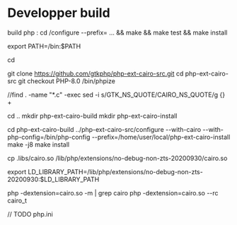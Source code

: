 # Developper build

build php :
cd <php-build>
<php-src>/configure --prefix=<php-install> ... && make && make test && make install

export PATH=<php-install>/bin:$PATH

cd <workspace>

git clone https://github.com/gtkphp/php-ext-cairo-src.git
cd php-ext-cairo-src
git checkout PHP-8.0
<php-install>/bin/phpize

//find . -name "*.c" -exec sed -i s/GTK_NS_QUOTE/CAIRO_NS_QUOTE/g {} +

cd ..
mkdir php-ext-cairo-build
mkdir php-ext-cairo-install

cd php-ext-cairo-build
../php-ext-cairo-src/configure --with-cairo --with-php-config=<php-install>/bin/php-config --prefix=/home/user/local/php-ext-cairo-install
make -j8
make install

cp .libs/cairo.so <php-install>/lib/php/extensions/no-debug-non-zts-20200930/cairo.so

export LD_LIBRARY_PATH=<php-install>/lib/php/extensions/no-debug-non-zts-20200930:$LD_LIBRARY_PATH

php -dextension=cairo.so -m | grep cairo
php -dextension=cairo.so --rc cairo_t

// TODO php.ini
